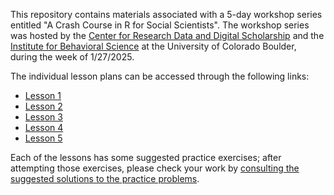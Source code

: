 This repository contains materials associated with a 5-day workshop series entitled "A Crash Course in R for Social Scientists". The workshop series was hosted by the [Center for Research Data and Digital Scholarship](https://www.colorado.edu/crdds/) and the [Institute for Behavioral Science](https://ibs.colorado.edu) at the University of Colorado Boulder, 
during the week of 1/27/2025. 

The individual lesson plans can be accessed through the following links:

* [Lesson 1](https://aranganath24.github.io/IBS_CRDDS_R_crashcourse/session1/r-foundations-session1.html)
* [Lesson 2](https://aranganath24.github.io/IBS_CRDDS_R_crashcourse/session2/session2.html)
* [Lesson 3](https://aranganath24.github.io/IBS_CRDDS_R_crashcourse/session3/session3.html)
* [Lesson 4](https://aranganath24.github.io/IBS_CRDDS_R_crashcourse/session4/session4.html)
* [Lesson 5](https://aranganath24.github.io/IBS_CRDDS_R_crashcourse/session5/session5.html)

Each of the lessons has some suggested practice exercises; after attempting those exercises, please check your
work by [consulting the suggested solutions to the practice problems](https://aranganath24.github.io/IBS_CRDDS_R_crashcourse/practice-questions-answers/practice-questions-answers.html). 